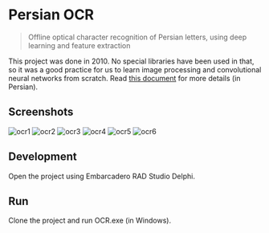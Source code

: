 # Persian OCR
> Offline optical character recognition of Persian letters, using deep learning and feature extraction

This project was done in 2010. No special libraries have been used in that, so it was a good practice for us to learn image processing and convolutional neural networks from scratch.
Read [this document](https://github.com/Erfaniaa/Persian-OCR/blob/master/Persian-OCR.pdf) for more details (in Persian).

## Screenshots

![ocr1](https://user-images.githubusercontent.com/7780269/46572355-46332d00-c991-11e8-8f00-8296636efc1d.JPG)
![ocr2](https://user-images.githubusercontent.com/7780269/46572356-46332d00-c991-11e8-9c89-8bbc7b9e2dd7.JPG)
![ocr3](https://user-images.githubusercontent.com/7780269/46572357-46332d00-c991-11e8-8f3f-8b8fe971f5ed.JPG)
![ocr4](https://user-images.githubusercontent.com/7780269/46572358-46cbc380-c991-11e8-9833-b884f4374901.JPG)
![ocr5](https://user-images.githubusercontent.com/7780269/46572359-46cbc380-c991-11e8-8fc1-955f379e0290.JPG)
![ocr6](https://user-images.githubusercontent.com/7780269/46572360-46cbc380-c991-11e8-8628-6d50326be4a5.JPG)

## Development

Open the project using Embarcadero RAD Studio Delphi.

## Run

Clone the project and run OCR.exe (in Windows).
